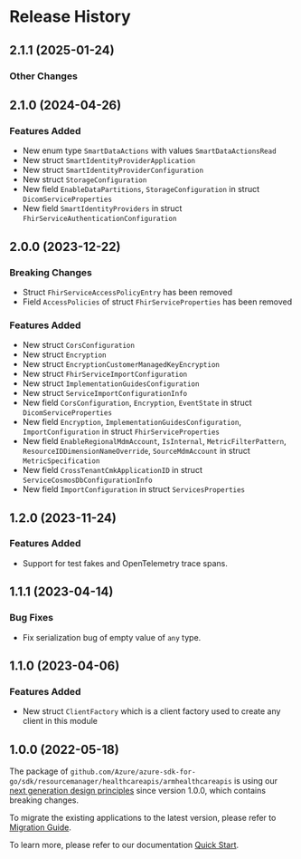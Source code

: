# Release History

## 2.1.1 (2025-01-24)
### Other Changes


## 2.1.0 (2024-04-26)
### Features Added

- New enum type `SmartDataActions` with values `SmartDataActionsRead`
- New struct `SmartIdentityProviderApplication`
- New struct `SmartIdentityProviderConfiguration`
- New struct `StorageConfiguration`
- New field `EnableDataPartitions`, `StorageConfiguration` in struct `DicomServiceProperties`
- New field `SmartIdentityProviders` in struct `FhirServiceAuthenticationConfiguration`


## 2.0.0 (2023-12-22)
### Breaking Changes

- Struct `FhirServiceAccessPolicyEntry` has been removed
- Field `AccessPolicies` of struct `FhirServiceProperties` has been removed

### Features Added

- New struct `CorsConfiguration`
- New struct `Encryption`
- New struct `EncryptionCustomerManagedKeyEncryption`
- New struct `FhirServiceImportConfiguration`
- New struct `ImplementationGuidesConfiguration`
- New struct `ServiceImportConfigurationInfo`
- New field `CorsConfiguration`, `Encryption`, `EventState` in struct `DicomServiceProperties`
- New field `Encryption`, `ImplementationGuidesConfiguration`, `ImportConfiguration` in struct `FhirServiceProperties`
- New field `EnableRegionalMdmAccount`, `IsInternal`, `MetricFilterPattern`, `ResourceIDDimensionNameOverride`, `SourceMdmAccount` in struct `MetricSpecification`
- New field `CrossTenantCmkApplicationID` in struct `ServiceCosmosDbConfigurationInfo`
- New field `ImportConfiguration` in struct `ServicesProperties`


## 1.2.0 (2023-11-24)
### Features Added

- Support for test fakes and OpenTelemetry trace spans.


## 1.1.1 (2023-04-14)
### Bug Fixes

- Fix serialization bug of empty value of `any` type.


## 1.1.0 (2023-04-06)
### Features Added

- New struct `ClientFactory` which is a client factory used to create any client in this module


## 1.0.0 (2022-05-18)

The package of `github.com/Azure/azure-sdk-for-go/sdk/resourcemanager/healthcareapis/armhealthcareapis` is using our [next generation design principles](https://azure.github.io/azure-sdk/general_introduction.html) since version 1.0.0, which contains breaking changes.

To migrate the existing applications to the latest version, please refer to [Migration Guide](https://aka.ms/azsdk/go/mgmt/migration).

To learn more, please refer to our documentation [Quick Start](https://aka.ms/azsdk/go/mgmt).